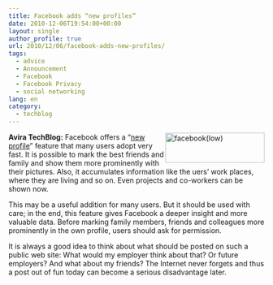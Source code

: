 ```yaml
---
title: Facebook adds “new profiles”
date: 2010-12-06T19:54:00+00:00
layout: single
author_profile: true
url: 2010/12/06/facebook-adds-new-profiles/
tags:
  - advice
  - Announcement
  - Facebook
  - Facebook Privacy
  - social networking
lang: en
category: 
  - techblog
---
```

**Avira TechBlog:** [<img title="facebook(low)" border="0" alt="facebook(low)" align="right" src="http://lh6.ggpht.com/_vaUVXcmC3OI/TP04hygZ9tI/AAAAAAAADVo/p43HQ7A4qOQ/facebook%28low%29_thumb%5B1%5D.jpg?imgmax=800" width="195" height="59" />](http://lh6.ggpht.com/_vaUVXcmC3OI/TP04gWD_iKI/AAAAAAAADVk/wVZtq9hZlaQ/s1600-h/facebook%28low%29%5B3%5D.jpg)Facebook offers a “[new profile](https://www.facebook.com/about/profile/)” feature that many users adopt very fast. It is possible to mark the best friends and family and show them more prominently with their pictures. Also, it accumulates information like the uers’ work places, where they are living and so on. Even projects and co-workers can be shown now.

This may be a useful addition for many users. But it should be used with care; in the end, this feature gives Facebook a deeper insight and more valuable data. Before marking family members, friends and colleagues more prominently in the own profile, users should ask for permission.

It is always a good idea to think about what should be posted on such a public web site: What would my employer think about that? Or future employers? And what about my friends? The Internet never forgets and thus a post out of fun today can become a serious disadvantage later.